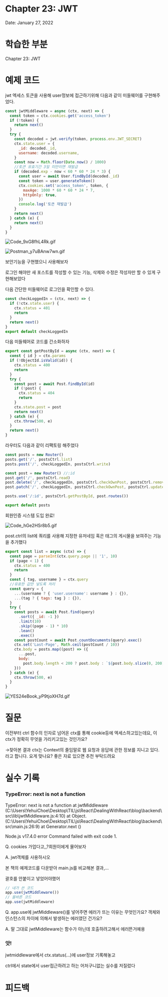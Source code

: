 # Chapter 23: JWT

Date: January 27, 2022

# 학습한 부분

Chapter 23: JWT

# 예제 코드

jwt 엑세스 토큰을 사용해 user정보에 접근하기위해 다음과 같이 미들웨어를 구현해주었다.

```jsx
const jwtMiddleware = async (ctx, next) => {
  const token = ctx.cookies.get('access_token')
  if (!token) {
    return next()
  }
  try {
    const decoded = jwt.verify(token, process.env.JWT_SECRET)
    ctx.state.user = {
      _id: decoded._id,
      username: decoded.username,
    }
    const now = Math.floor(Date.now() / 1000)
    //토큰 유효기간 3일 미만이면 재발급
    if (decoded.exp - now < 60 * 60 * 24 * 3) {
      const user = await User.findById(decoded._id)
      const token = user.generateToken()
      ctx.cookies.set('access_token', token, {
        maxAge: 1000 * 60 * 60 * 24 * 7,
        httpOnly: true,
      })
      console.log('토큰 재발급')
    }
    return next()
  } catch (e) {
    return next()
  }
}
```

![Code_9xG8fhL4Rk.gif](Chapter%2023%20JWT%2067ebdc3ef64a4be1afb75a5a51e8c831/Code_9xG8fhL4Rk.gif)

![Postman_y7uBAnw7wn.gif](Chapter%2023%20JWT%2067ebdc3ef64a4be1afb75a5a51e8c831/Postman_y7uBAnw7wn.gif)

보안기능을 구현했으니 사용해보자

로그인 해야만 새 포스트를 작성할 수 있는 기능, 삭제와 수정은 작성자만 할 수 있게 구현해보았다

다음 간단한 미들웨어로 로그인을 확인할 수 있다.

```jsx
const checkLoggedIn = (ctx, next) => {
  if (!ctx.state.user) {
    ctx.status = 401
    return
  }
  return next()
}
export default checkLoggedIn
```

다음 미들웨어로 코드를 간소화하자

```jsx
export const getPostById = async (ctx, next) => {
  const { id } = ctx.params
  if (!ObjectId.isValid(id)) {
    ctx.status = 400
    return
  }
  try {
    const post = await Post.findById(id)
    if (!post) {
      ctx.status = 404
      return
    }
    ctx.state.post = post
    return next()
  } catch (e) {
    ctx.throw(500, e)
  }
  return next()
}
```

라우터도 다음과 같이 리팩토링 해주었다

```jsx
const posts = new Router()
posts.get('/', postsCtrl.list)
posts.post('/', checkLoggedIn, postsCtrl.write)

const post = new Router() //:id
post.get('/', postsCtrl.read)
post.delete('/', checkLoggedIn, postsCtrl.checkOwnPost, postsCtrl.remove)
post.patch('/', checkLoggedIn, postsCtrl.checkOwnPost, postsCtrl.update)

posts.use('/:id', postsCtrl.getPostById, post.routes())

export default posts
```

회원인증 시스템 도입 완료!

![Code_hGe2HSr8b5.gif](Chapter%2023%20JWT%2067ebdc3ef64a4be1afb75a5a51e8c831/Code_hGe2HSr8b5.gif)

post.ctrl의 list에 쿼리를 사용해 지정한 유저네임 혹은 태그의 게시물을 보여주는 기능을 추가했다

```jsx
export const list = async (ctx) => {
  const page = parseInt(ctx.query.page || '1', 10)
  if (page < 1) {
    ctx.status = 400
    return
  }
  const { tag, username } = ctx.query
  //유효한 값만 넣도록 처리
  const query = {
    ...(username ? { 'user.username': username } : {}),
    ...(tag ? { tags: tag } : {}),
  }
  try {
    const posts = await Post.find(query)
      .sort({ _id: -1 })
      .limit(10)
      .skip((page - 1) * 10)
      .lean()
      .exec()
    const postCount = await Post.countDocuments(query).exec()
    ctx.set('Last-Page', Math.ceil(postCount / 10))
    ctx.body = posts.map((post) => ({
      ...post,
      body:
        post.body.length < 200 ? post.body : `${post.body.slice(0, 200)}...`,
    }))
  } catch (e) {
    ctx.throw(500, e)
  }
}
```

![YES24eBook_yP9tjoXH7d.gif](Chapter%2023%20JWT%2067ebdc3ef64a4be1afb75a5a51e8c831/YES24eBook_yP9tjoXH7d.gif)

# 질문

이전부터 ctrl 함수의 인자로 넘어온 ctx를 통해 cookie등에 엑세스하고있는데요, 이 ctx가 정확히 무엇을 가리키고있는 것인가요?

→찾아본 결과 ctx는 Context의 줄임말로 웹 요청과 응답에 관한 정보를 지니고 있다. 라고 합니다. 요게 맞나요? 좋은 자료 있으면 추천 부탁드려요

# 실수 기록

### TypeError: next is not a function

TypeError: next is not a function
at jwtMiddleware (C:\Users\YehuiChoe\Desktop\TIL\js\React\DealingWithReact\blog\backend\src\lib\jwtMiddleware.js:4:10)
at Object.<anonymous> (C:\Users\YehuiChoe\Desktop\TIL\js\React\DealingWithReact\blog\backend\src\main.js:26:9)
at Generator.next (<anonymous>)

Node.js v17.4.0
error Command failed with exit code 1.

Q. cookies 가업다고,,?희원이에게 물어보자

A. jwt객체를 사용하시오

본 책의 예제코드를 다운받아 main.js를 비교해본 결과,...

괄호를 안붙이고 넣었어야했어

```jsx
// 내가 쓴 코드
app.use(jwtMiddleware())
// 올바른 코드
app.use(jwtMiddleware)
```

Q. app.use에 jwtMiddleware()를 넣어주면 에러가 뜨는 이유는 무엇인가요?
객체와 인스턴스의 차이에 의해서 발생하는 에러였던 건가요?

A. 말 그대로 jwtMiddleware는 함수가 아닌데 호출하려고해서 에러뜬거예용

### 앗!

jwtmiddleware에서 ctx.status(...)에 user정보 기록해놓고

ctrl에서 state에서 user접근하려고 하는 어처구니없는 실수를 저질렀다

# 피드백
